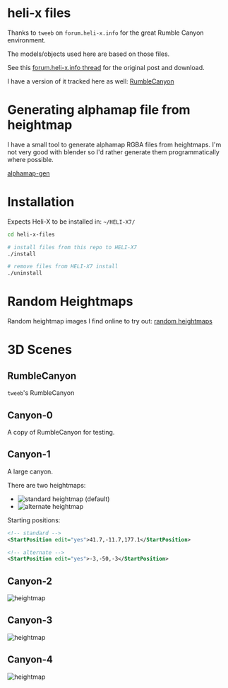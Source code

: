# heli-x files

Thanks to `tweeb` on `forum.heli-x.info` for the great Rumble Canyon environment.

The models/objects used here are based on those files.

See this [forum.heli-x.info thread](http://forum.heli-x.info/viewtopic.php?f=23&t=1502) for the original post and download.

I have a version of it tracked here as well: [RumbleCanyon](Scene3D/RumbleCanyon)

# Generating alphamap file from heightmap

I have a small tool to generate alphamap RGBA files from heightmaps.
I'm not very good with blender so I'd rather generate them programmatically where possible.

[alphamap-gen](https://github.com/jonlamb-gh/alphamap-gen)

# Installation

Expects Heli-X to be installed in: `~/HELI-X7/`

```bash
cd heli-x-files

# install files from this repo to HELI-X7
./install

# remove files from HELI-X7 install
./uninstall
```

# Random Heightmaps

Random heightmap images I find online to try out: [random heightmaps](random_heightmaps/)

# 3D Scenes

## RumbleCanyon

`tweeb`'s RumbleCanyon

## Canyon-0

A copy of RumbleCanyon for testing.

## Canyon-1

A large canyon.

There are two heightmaps:

- ![standard heightmap (default)](Scene3D/Canyon-1/heightmap.png)
- ![alternate heightmap](Scene3D/Canyon-1/heightmap_alt.png)

Starting positions:

```xml
<!-- standard -->
<StartPosition edit="yes">41.7,-11.7,177.1</StartPosition>

<!-- alternate -->
<StartPosition edit="yes">-3,-50,-3</StartPosition>
```

## Canyon-2

![heightmap](Scene3D/Canyon-2/heightmap.png)

## Canyon-3
![heightmap](Scene3D/Canyon-3/heightmap.png)

## Canyon-4
![heightmap](Scene3D/Canyon-4/heightmap.png)
